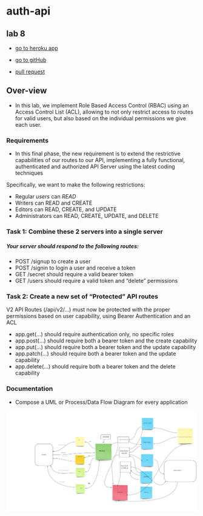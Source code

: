 # auth-api
## lab 8

- <a href=https://rulaalqasem-server-deploy-dev.herokuapp.com  class=""><span      class="label">go to heroku app </span></a>

- <a href=https://github.com/RulaAlqasem/auth-api  class=""><span class="label">go to gitHub </span></a>

- <a href=https://github.com/RulaAlqasem/auth-api/pull/1 class=""><span class="label"> pull request </span></a> 


## Over-view 

- In this lab, we implement Role Based Access Control (RBAC) using an Access Control List (ACL), allowing to not only restrict access to routes for valid users, but also based on the individual permissions we give each user.


### Requirements
- In this final phase, the new requirement is to extend the restrictive capabilities of our routes to our API, implementing a fully functional, authenticated and authorized API Server using the latest coding techniques

Specifically, we want to make the following restrictions:

- Regular *users* can *READ*
- Writers can READ and CREATE
- Editors can READ, CREATE, and UPDATE
- Administrators can READ, CREATE, UPDATE, and DELETE


### Task 1: Combine these 2 servers into a single server
##### Your server should respond to the following routes:
- POST /signup to create a user
- POST /signin to login a user and receive a token
- GET /secret should require a valid bearer token
- GET /users should require a valid token and “delete” permissions


### Task 2: Create a new set of “Protected” API routes

V2 API Routes (/api/v2/...) must now be protected with the proper permissions based on user capability, using Bearer Authentication and an ACL
- app.get(...) should require authentication only, no specific roles
- app.post(...) should require both a bearer token and the create capability
- app.put(...) should require both a bearer token and the update capability
- app.patch(...) should require both a bearer token and the update capability
- app.delete(...) should require both a bearer token and the delete capability


### Documentation
- Compose a UML or Process/Data Flow Diagram for every application

![WhiteBoard](lab8umlauthapi.png)
